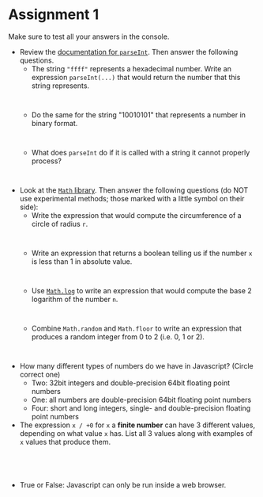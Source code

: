 # Assignment 1

Make sure to test all your answers in the console.

- Review the [documentation for `parseInt`](https://developer.mozilla.org/en-US/docs/Web/JavaScript/Reference/Global_Objects/parseInt). Then answer the following questions.
   - The string `"ffff"` represents a hexadecimal number. Write an expression `parseInt(...)` that would return the number that this string represents.
   ```


   ```
   - Do the same for the string "10010101" that represents a number in binary format.
   ```


   ```
   - What does `parseInt` do if it is called with a string it cannot properly process?
   ```


   ```
- Look at the [`Math` library](https://developer.mozilla.org/en-US/docs/Web/JavaScript/Reference/Global_Objects/Math). Then answer the following questions (do NOT use experimental methods; those marked with a little symbol on their side):
   - Write the expression that would compute the circumference of a circle of radius `r`.
   ```


   ```
   - Write an expression that returns a boolean telling us if the number `x` is less than 1 in absolute value.
   ```


   ```
   - Use [`Math.log`](https://developer.mozilla.org/en-US/docs/Web/JavaScript/Reference/Global_Objects/Math/log) to write an expression that would compute the base 2 logarithm of the number `n`.
   ```


   ```
   - Combine `Math.random` and `Math.floor` to write an expression that produces a random integer from 0 to 2 (i.e. 0, 1 or 2).
   ```


   ```
- How many different types of numbers do we have in Javascript? (Circle correct one)
   - Two: 32bit integers and double-precision 64bit floating point numbers
   - One: all numbers are double-precision 64bit floating point numbers
   - Four: short and long integers, single- and double-precision floating point numbers
- The expression `x / +0` for `x` a **finite number** can have 3 different values, depending on what value `x` has. List all 3 values along with examples of `x` values that produce them.
```




```
- True or False: Javascript can only be run inside a web browser.
